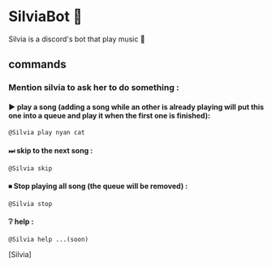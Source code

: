 # SilviaBot 🌿

Silvia is a discord's bot that play music 🎵

## commands

### Mention silvia to ask her to do something :
#### ▶ play a song (adding a song while an other is already playing will put this one into a queue and play it when the first one is finished):
  `@Silvia play nyan cat`
#### ⏭ skip to the next song :
  `@Silvia skip`
#### ⏹ Stop playing all song (the queue will be removed)  :
  `@Silvia stop`
#### ❔ help :
  `@Silvia help ...(soon)`

[Silvia]
